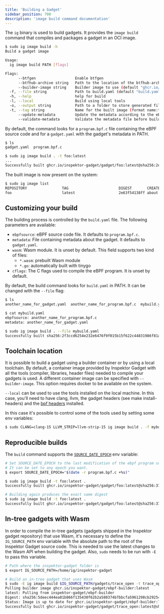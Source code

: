 ```yaml
---
title: 'Building a Gadget'
sidebar_position: 700
description: 'image build command documentation'
---
```


The `ig` binary is used to build gadgets. It provides the `image build` command that compiles and packages a gadget in an OCI image.

```bash
$ sudo ig image build -h
Build a gadget image

Usage:
  ig image build PATH [flags]

Flags:
      --btfgen                  Enable btfgen
      --btfhub-archive string   Path to the location of the btfhub-archive files
      --builder-image string    Builder image to use (default "ghcr.io/inspektor-gadget/ebpf-builder:latest")
  -f, --file string             Path to build.yaml (default "build.yaml")
  -h, --help                    help for build
  -l, --local                   Build using local tools
  -o, --output string           Path to a folder to store generated files while building
  -t, --tag string              Name for the built image (format name:tag)
      --update-metadata         Update the metadata according to the eBPF code
      --validate-metadata       Validate the metadata file before building the gadget image (default true)
```

By default, the command looks for a `program.bpf.c` file containing the eBPF source code and for a
`gadget.yaml` with the gadget's metadata in PATH.

```bash
$ ls
gadget.yaml  program.bpf.c

$ sudo ig image build . -t foo:latest
...
Successfully built ghcr.io/inspektor-gadget/gadget/foo:latest@sha256:2e63f54138ff5d6d7ce88b4d7c491402b33fb8e9ad9eb610e3c1e160624c46c7
```

The built image is now present on the system:

```bash
$ sudo ig image list
REPOSITORY                TAG                       DIGEST       CREATED
foo                       latest                    2e63f54138ff about a minute ago
```

## Customizing your build

The building process is controlled by the `build.yaml` file. The following parameters are available:

- `ebpfsource`: eBPF source code file. It defaults to `program.bpf.c`.
- `metadata`: File containing metadata about the gadget. It defaults to `gadget.yaml`.
- `wasm`: Wasm module. It is unset by default. This field supports two kind of files:
    - `*.wasm`: prebuilt Wasm module
    - `*.go`: automatically built with tinygo
- `cflags`: The C flags used to compile the eBPF program. It is unset by default.

By default, the build command looks for `build.yaml` in PATH. It can be changed with the `--file` flag:

```bash
$ ls
another_name_for_gadget.yaml  another_name_for_program.bpf.c  mybuild.yaml

$ cat mybuild.yaml
ebpfsource: another_name_for_program.bpf.c
metadata: another_name_for_gadget.yaml

$ sudo ig image build . --file mybuild.yaml
Successfully built sha256:2f3ccd6254e232e6476f9f015b15f622c44831986f81a82eec17e9c55d98ccaf
```

## Toolchain location

It is possible to build a gadget using a builder container or by using a local toolchain. By default,
a container image provided by Inspektor Gadget with all the tools (compiler, libraries,
header files) needed to compile your gadgets is used. A different container image can be specified with
`--builder-image`. This option requires docker to be available on the system.

`--local` can be used to use the tools installed on the local machine. In this case, you'll need to
have clang, llvm, the gadget headers (see make install-headers) and the [bpf
headers](https://github.com/libbpf/libbpf/blob/56069cda7897afdd0ae2478825845c7a7308c878/src/Makefile#L160)
installed.

In this case it's possible to control some of the tools used by setting some env variables:

```bash
$ sudo CLANG=clang-15 LLVM_STRIP=llvm-strip-15 ig image build . -f mybuild.yaml --local
```

## Reproducible builds

The `build` command supports the
[`SOURCE_DATE_EPOCH`](https://reproducible-builds.org/docs/source-date-epoch/)
env variable:

```bash
# Set SOURCE_DATE_EPOCH to the last modification of the ebpf program source code.
# It can be set to any epoch you want.
$ export SOURCE_DATE_EPOCH="$(date -r program.bpf.c +%s)"

$ sudo ig image build -t foo:latest .
Successfully built ghcr.io/inspektor-gadget/gadget/foo:latest@sha256:373f077d366ef2703535e8e862b60f8a35cc1a9312e9e203534b8fce554f8749

# Building again produces the exact same digest
$ sudo ig image build -t foo:latest .
Successfully built ghcr.io/inspektor-gadget/gadget/foo:latest@sha256:373f077d366ef2703535e8e862b60f8a35cc1a9312e9e203534b8fce554f8749
```

## In-tree gadgets with Wasm

In order to compile the in-tree gadgets (gadgets shipped in the Inspektor gadget
repository) that use Wasm, it's necessary to define the `IG_SOURCE_PATH` env
variable with the absolute path to the root of the Inspektor Gadget source code.
This is needed to use the latest changes to the Wasm API when building the gadget.
Also, `sudo` needs to be run with `-E` to pass this variable.

```bash
# Path where the inspektor-gadget folder is
$ export IG_SOURCE_PATH=/home/ig/inspektor-gadget

# Build an in-tree gadget that uses Wasm
$ sudo -E ig image build $IG_SOURCE_PATH/gadgets/trace_open -t trace_open
Pulling builder image ghcr.io/inspektor-gadget/ebpf-builder:latest
latest: Pulling from inspektor-gadget/ebpf-builder
Digest: sha256:5deec444ea81b866f135430f62b2a580374b7bbcfa5961298cb292546395e3b4
Status: Image is up to date for ghcr.io/inspektor-gadget/ebpf-builder:latest
Successfully built ghcr.io/inspektor-gadget/gadget/trace_open:latest@sha256:d3c0fa005cfc16ae1f9184919b517aa784730ed5bbfb54edc50a3befacbe3383
```
